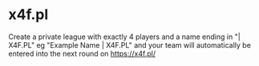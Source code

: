 # x4f.pl

Create a private league with exactly 4 players and a name ending in "| X4F.PL" eg "Example Name | X4F.PL" and your team will automatically be entered into the next round on https://x4f.pl/
